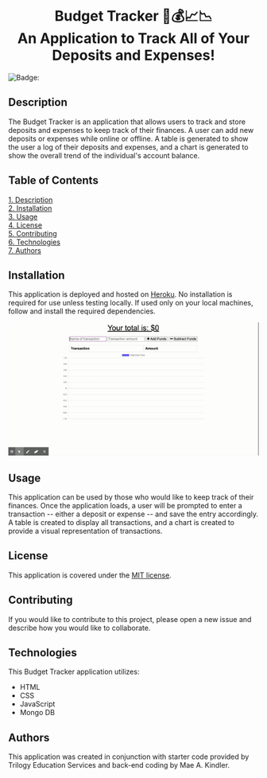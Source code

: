 <h1 align="center">
Budget Tracker 💸💰📈📉 <br> An Application to Track All of Your Deposits and Expenses!
</h1>

![Badge:](https://img.shields.io/badge/LICENSE-MIT-brightgreen.svg)

## Description

The Budget Tracker is an application that allows users to track and store deposits and expenses to keep track of their finances. A user can add new deposits or expenses while online or offline. A table is generated to show the user a log of their deposits and expenses, and a chart is generated to show the overall trend of the individual's account balance.

## Table of Contents

[1. Description](#Description)<br>
[2. Installation](#Installation)<br>
[3. Usage](#Usage)<br>
[4. License](#License)<br>
[5. Contributing](#Contributing)<br>
[6. Technologies](#Technologies)<br>
[7. Authors](#Authors)<br>

## Installation

This application is deployed and hosted on [Heroku](https://frozen-headland-68006.herokuapp.com/). No installation is required for use unless testing locally. If used only on your local machines, follow and install the required dependencies.

![Demo of Application](public/assets/budget-tracker.gif)

## Usage

This application can be used by those who would like to keep track of their finances. Once the application loads, a user will be prompted to enter a transaction -- either a deposit or expense -- and save the entry accordingly. A table is created to display all transactions, and a chart is created to provide a visual representation of transactions.

## License

This application is covered under the [MIT license](https://choosealicense.com/licenses/mit/).

## Contributing

If you would like to contribute to this project, please open a new issue and describe how you would like to collaborate.

## Technologies

This Budget Tracker application utilizes:

- HTML
- CSS
- JavaScript
- Mongo DB

## Authors

This application was created in conjunction with starter code provided by Trilogy Education Services and back-end coding by Mae A. Kindler.
